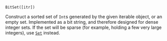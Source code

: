 ```
BitSet([itr])
```

Construct a sorted set of `Int`s generated by the given iterable object, or an empty set. Implemented as a bit string, and therefore designed for dense integer sets. If the set will be sparse (for example, holding a few very large integers), use [`Set`](@ref) instead.
